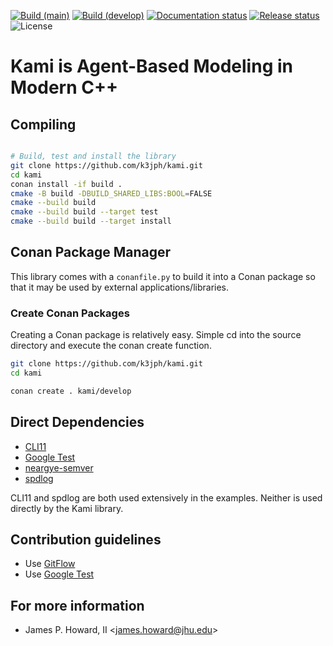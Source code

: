 [![Build (main)](https://github.com/JHUAPL/kami/actions/workflows/build-main.yml/badge.svg)](https://github.com/JHUAPL/kami/actions/workflows/build-main.yml)
[![Build (develop)](https://github.com/JHUAPL/kami/actions/workflows/build-develop.yml/badge.svg)](https://github.com/JHUAPL/kami/actions/workflows/build-develop.yml)
[![Documentation status](https://readthedocs.org/projects/kami/badge/?version=latest)](https://kami.readthedocs.io/en/latest/?badge=latest)
[![Release status](https://img.shields.io/github/release/JHUAPL/kami.svg)](https://github.com/JHUAPL/kami/releases)
![License](https://img.shields.io/github/license/JHUAPL/kami)

# Kami is Agent-Based Modeling in Modern C++

## Compiling

```Bash

# Build, test and install the library
git clone https://github.com/k3jph/kami.git
cd kami
conan install -if build .
cmake -B build -DBUILD_SHARED_LIBS:BOOL=FALSE
cmake --build build
cmake --build build --target test
cmake --build build --target install
```

## Conan Package Manager

This library comes with a `conanfile.py` to build it into a Conan package so that
it may be used by external applications/libraries.

### Create Conan Packages

Creating a Conan package is relatively easy. Simple cd into the source directory
and execute the conan create function.

```bash
git clone https://github.com/k3jph/kami.git
cd kami

conan create . kami/develop
```

## Direct Dependencies

* [CLI11](https://github.com/CLIUtils/CLI11)
* [Google Test](https://github.com/google/googletest)
* [neargye-semver](https://github.com/Neargye/semver)
* [spdlog](https://github.com/gabime/spdlog)

CLI11 and spdlog are both used extensively in the examples.
Neither is used directly by the Kami library.

## Contribution guidelines

* Use [GitFlow](http://nvie.com/posts/a-successful-git-branching-model/)
* Use [Google Test](https://github.com/google/googletest)
 
## For more information

* James P. Howard, II <<james.howard@jhu.edu>>
